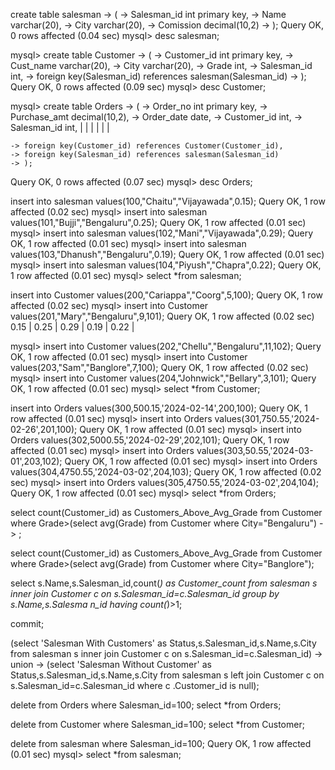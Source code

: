 create table salesman
    -> (
    -> Salesman_id int primary key,
    -> Name varchar(20),
    -> City varchar(20),
    -> Comission decimal(10,2)
    -> );
Query OK, 0 rows affected (0.04 sec)
mysql> desc salesman;

mysql> create table Customer
    -> (
    -> Customer_id int primary key,
    -> Cust_name varchar(20),
    -> City varchar(20),
    -> Grade int,
    -> Salesman_id int,
    -> foreign key(Salesman_id) references salesman(Salesman_id)
    -> );
Query OK, 0 rows affected (0.09 sec)
mysql> desc Customer;

mysql> create table Orders
    -> (
    -> Order_no int primary key,
    -> Purchase_amt decimal(10,2),
    -> Order_date date,
    -> Customer_id int,
    -> Salesman_id int,
| | | | | |

    -> foreign key(Customer_id) references Customer(Customer_id),
    -> foreign key(Salesman_id) references salesman(Salesman_id)
    -> );
Query OK, 0 rows affected (0.07 sec)
mysql> desc Orders;

insert into salesman values(100,"Chaitu","Vijayawada",0.15);
Query OK, 1 row affected (0.02 sec)
mysql> insert into salesman values(101,"Bujji","Bengaluru",0.25);
Query OK, 1 row affected (0.01 sec)
mysql> insert into salesman values(102,"Mani","Vijayawada",0.29);
Query OK, 1 row affected (0.01 sec)
mysql> insert into salesman values(103,"Dhanush","Bengaluru",0.19);
Query OK, 1 row affected (0.01 sec)
mysql> insert into salesman values(104,"Piyush","Chapra",0.22);
Query OK, 1 row affected (0.01 sec)
mysql> select *from salesman;


insert into Customer values(200,"Cariappa","Coorg",5,100);
Query OK, 1 row affected (0.02 sec)
mysql> insert into Customer values(201,"Mary","Bengaluru",9,101);
Query OK, 1 row affected (0.02 sec)
0.15 |
0.25 |
0.29 |
0.19 |
0.22 |

mysql> insert into Customer values(202,"Chellu","Bengaluru",11,102);
Query OK, 1 row affected (0.01 sec)
mysql> insert into Customer values(203,"Sam","Banglore",7,100);
Query OK, 1 row affected (0.02 sec)
mysql> insert into Customer values(204,"Johnwick","Bellary",3,101);
Query OK, 1 row affected (0.01 sec)
mysql> select *from Customer;


insert into Orders values(300,500.15,'2024-02-14',200,100);
Query OK, 1 row affected (0.01 sec)
mysql> insert into Orders values(301,750.55,'2024-02-26',201,100);
Query OK, 1 row affected (0.01 sec)
mysql> insert into Orders values(302,5000.55,'2024-02-29',202,101);
Query OK, 1 row affected (0.01 sec)
mysql> insert into Orders values(303,50.55,'2024-03-01',203,102);
Query OK, 1 row affected (0.01 sec)
mysql> insert into Orders values(304,4750.55,'2024-03-02',204,103);
Query OK, 1 row affected (0.02 sec)
mysql> insert into Orders values(305,4750.55,'2024-03-02',204,104);
Query OK, 1 row affected (0.01 sec)
mysql> select *from Orders;


select count(Customer_id) as Customers_Above_Avg_Grade from Customer where Grade>(select avg(Grade) from Customer where City="Bengaluru")
-> ;


select count(Customer_id) as Customers_Above_Avg_Grade from Customer where Grade>(select avg(Grade) from Customer where City="Banglore");


select s.Name,s.Salesman_id,count(*) as Customer_count from salesman s inner join Customer c on s.Salesman_id=c.Salesman_id group by s.Name,s.Salesma
n_id having count(*)>1;

commit;

(select 'Salesman With Customers' as Status,s.Salesman_id,s.Name,s.City from salesman s inner join Customer c on s.Salesman_id=c.Salesman_id)
-> union
    -> (select 'Salesman Without Customer' as Status,s.Salesman_id,s.Name,s.City
from salesman s left join Customer c on s.Salesman_id=c.Salesman_id where c
.Customer_id is null);


delete from Orders where Salesman_id=100;
select *from Orders;


delete from Customer where Salesman_id=100;
select *from Customer;

delete from salesman where Salesman_id=100;
Query OK, 1 row affected (0.01 sec)
mysql> select *from salesman;



